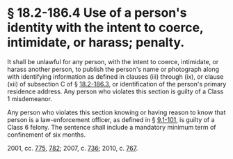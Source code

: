 # § 18.2-186.4 Use of a person's identity with the intent to coerce, intimidate, or harass; penalty.

<p>It shall be unlawful for any person, with the intent to coerce, intimidate, or harass another person, to publish the person's name or photograph along with identifying information as defined in clauses (iii) through (ix), or clause (xii) of subsection C of § <a href='http://law.lis.virginia.gov/vacode/18.2-186.3/'>18.2-186.3</a>, or identification of the person's primary residence address. Any person who violates this section is guilty of a Class 1 misdemeanor.</p><p>Any person who violates this section knowing or having reason to know that person is a law-enforcement officer, as defined in § <a href='http://law.lis.virginia.gov/vacode/9.1-101/'>9.1-101</a>, is guilty of a Class 6 felony. The sentence shall include a mandatory minimum term of confinement of six months.</p><p>2001, cc. <a href='http://lis.virginia.gov/cgi-bin/legp604.exe?011+ful+CHAP0775'>775</a>, <a href='http://lis.virginia.gov/cgi-bin/legp604.exe?011+ful+CHAP0782'>782</a>; 2007, c. <a href='http://lis.virginia.gov/cgi-bin/legp604.exe?071+ful+CHAP0736'>736</a>; 2010, c. <a href='http://lis.virginia.gov/cgi-bin/legp604.exe?101+ful+CHAP0767'>767</a>.</p>